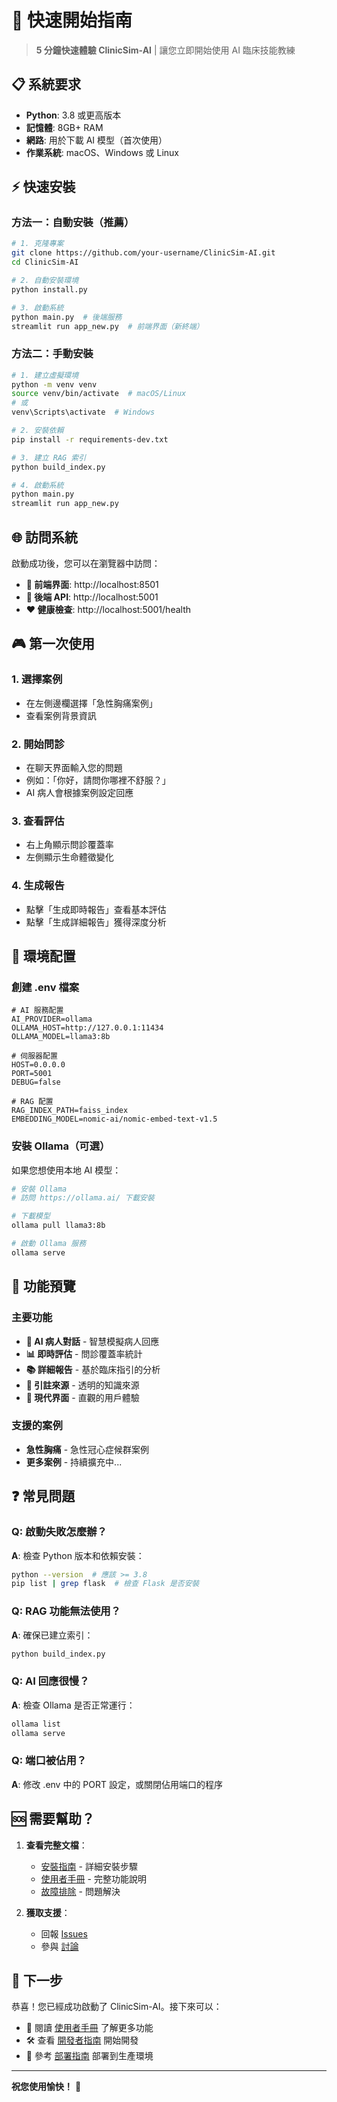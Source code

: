 # 🚀 快速開始指南

> **5 分鐘快速體驗 ClinicSim-AI** | 讓您立即開始使用 AI 臨床技能教練

## 📋 系統要求

- **Python**: 3.8 或更高版本
- **記憶體**: 8GB+ RAM
- **網路**: 用於下載 AI 模型（首次使用）
- **作業系統**: macOS、Windows 或 Linux

## ⚡ 快速安裝

### 方法一：自動安裝（推薦）

```bash
# 1. 克隆專案
git clone https://github.com/your-username/ClinicSim-AI.git
cd ClinicSim-AI

# 2. 自動安裝環境
python install.py

# 3. 啟動系統
python main.py  # 後端服務
streamlit run app_new.py  # 前端界面（新終端）
```

### 方法二：手動安裝

```bash
# 1. 建立虛擬環境
python -m venv venv
source venv/bin/activate  # macOS/Linux
# 或
venv\Scripts\activate  # Windows

# 2. 安裝依賴
pip install -r requirements-dev.txt

# 3. 建立 RAG 索引
python build_index.py

# 4. 啟動系統
python main.py
streamlit run app_new.py
```

## 🌐 訪問系統

啟動成功後，您可以在瀏覽器中訪問：

- **🎨 前端界面**: http://localhost:8501
- **🔧 後端 API**: http://localhost:5001
- **❤️ 健康檢查**: http://localhost:5001/health

## 🎮 第一次使用

### 1. 選擇案例
- 在左側邊欄選擇「急性胸痛案例」
- 查看案例背景資訊

### 2. 開始問診
- 在聊天界面輸入您的問題
- 例如：「你好，請問你哪裡不舒服？」
- AI 病人會根據案例設定回應

### 3. 查看評估
- 右上角顯示問診覆蓋率
- 左側顯示生命體徵變化

### 4. 生成報告
- 點擊「生成即時報告」查看基本評估
- 點擊「生成詳細報告」獲得深度分析

## 🔧 環境配置

### 創建 .env 檔案

```env
# AI 服務配置
AI_PROVIDER=ollama
OLLAMA_HOST=http://127.0.0.1:11434
OLLAMA_MODEL=llama3:8b

# 伺服器配置
HOST=0.0.0.0
PORT=5001
DEBUG=false

# RAG 配置
RAG_INDEX_PATH=faiss_index
EMBEDDING_MODEL=nomic-ai/nomic-embed-text-v1.5
```

### 安裝 Ollama（可選）

如果您想使用本地 AI 模型：

```bash
# 安裝 Ollama
# 訪問 https://ollama.ai/ 下載安裝

# 下載模型
ollama pull llama3:8b

# 啟動 Ollama 服務
ollama serve
```

## 🎯 功能預覽

### 主要功能
- **🤖 AI 病人對話** - 智慧模擬病人回應
- **📊 即時評估** - 問診覆蓋率統計
- **📚 詳細報告** - 基於臨床指引的分析
- **📝 引註來源** - 透明的知識來源
- **🎨 現代界面** - 直觀的用戶體驗

### 支援的案例
- **急性胸痛** - 急性冠心症候群案例
- **更多案例** - 持續擴充中...

## ❓ 常見問題

### Q: 啟動失敗怎麼辦？
**A**: 檢查 Python 版本和依賴安裝：
```bash
python --version  # 應該 >= 3.8
pip list | grep flask  # 檢查 Flask 是否安裝
```

### Q: RAG 功能無法使用？
**A**: 確保已建立索引：
```bash
python build_index.py
```

### Q: AI 回應很慢？
**A**: 檢查 Ollama 是否正常運行：
```bash
ollama list
ollama serve
```

### Q: 端口被佔用？
**A**: 修改 .env 中的 PORT 設定，或關閉佔用端口的程序

## 🆘 需要幫助？

1. **查看完整文檔**：
   - [安裝指南](installation.md) - 詳細安裝步驟
   - [使用者手冊](user-manual.md) - 完整功能說明
   - [故障排除](troubleshooting.md) - 問題解決

2. **獲取支援**：
   - 回報 [Issues](https://github.com/your-username/ClinicSim-AI/issues)
   - 參與 [討論](https://github.com/your-username/ClinicSim-AI/discussions)

## 🎉 下一步

恭喜！您已經成功啟動了 ClinicSim-AI。接下來可以：

- 📖 閱讀 [使用者手冊](user-manual.md) 了解更多功能
- 🛠️ 查看 [開發者指南](developer-guide.md) 開始開發
- 🚀 參考 [部署指南](deployment.md) 部署到生產環境

---

**祝您使用愉快！** 🎉

